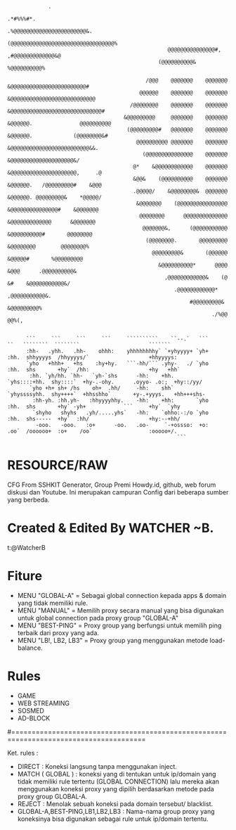 
                 .                                                                                                                                    
                                                                       .*#%%%#*.                                                                      
                                                              .%@@@@@@@@@@@@@@@@@@@@@@@&.                                                             
                                                          (@@@@@@@@@@@@@@@@@@@@@@@@@@@@@@@@@%                                                         
                                                       @@@@@@@@@@@@@@@#,       ,#@@@@@@@@@@@@@&@                                                      
                                                    (@@@@@@@@@@&                       %@@@@@@@@@@%                                                   
                                                                                                                                                      
                                                /@@@    @@@@@@@    @@@@@@@   &@@@@@@@@@@@@@@@@@@@@@@@@#                                               
                                              @@@@@@    @@@@@@@    @@@@@@@   &@@@@@@@@@@@@@@@@@@@@@@@@@@@                                             
                                           /@@@@@@@@    @@@@@@@    @@@@@@@   &@@@@@@@@@@@@@@@@@@@@@@@@@@@@@#                                          
                                         &@@@@@@@@@     @@@@@@@    @@@@@@@   &@@@@@@.               @@@@@@@@@@                                        
                                          (@@@@@@@@@#   @@@@@@@    @@@@@@@   &@@@@@@.             (@@@@@@@@&#                                         
                                             @@@@@@@@@@ @@@@@@@    @@@@@@@   &@@@@@@@@@@@@@@@@@@@@@@@@@&&.                                            
                                               (@@@@@@@@@@@@@@@    @@@@@@@   &@@@@@@@@@@@@@@@@@@@@&/                                                  
                                            @*    &@@@@@@@@@@@@    @@@@@@@   &@@@@@@@@@@@@@@@@@@@@@,     .@                                           
                                            &@@&    (@@@@@@@@@@    @@@@@@@   &@@@@@@.   /@@@@@@@@@#    &@@@                                           
                                            .@@@@@/    &@@@@@@@@&  @@@@@@@   &@@@@@@. @@@@@@@@@&    *@@@@@/                                           
                                             &@@@@@@@    (@@@@@@@@@@@@@@@@   &@@@@@@@@@@@@@@@#    &@@@@@@@                                            
                                              @@@@@@@@      @@@@@@@@@@@@@@   &@@@@@@@@@@@@@      &@@@@@@@                                             
                                               @@@@@@@&,      (@@@@@@@@@@@   &@@@@@@@@@@#       @@@@@@@@                                              
                                                (@@@@@@@@.       @@@@@@@@@   &@@@@@@@@        @@@@@@@@%                                               
                                                  @@@@@@@@@&       (@@@@@@   &@@@@@#       %@@@@@@@@@                                                 
                                                    &@@@@@@@@@@*      @@@@   &@@@      .@@@@@@@@@@&                                                   
                                                      ,@@@@@@@@@@@@&    (@   &#    &@@@@@@@@@@@&/                                                     
                                                         .@@@@@@@@@@@@*         ,@@@@@@@@@@@&.                                                        
                                                              #@@@@@@@@@&     &@@@@@@@@@%                                                             
                                                                     ./%@@   @@%(,                                                                    

                                                                                                                                                    
          ```     ```     ```     ```     ``````````    ``--.`   ```     ``   ````````  ````````                      ```````                            
          :hh-   .yhh.   .hh-    ohhh:    yhhhhhhhhy` `+yhyyyy+ `yh+    :hh.  shhyyyys  /hhyyyys/`                   +hhyyyys:                          
          `yho   +hhh+   +hs    :hy+hy.   ```-hh/``` .yhy-   ./ `yho    :hh.  shs       +hy`  /hh:                   +hy   +hh`                         
           :hh. `yh/hh. `hh-   `yh-`shs      -hh:    +hh.       `yhs::::+hh.  shy::::`  +hy-.-ohy.      .oyyo- .o:;  +hy::/yy/                          
           `yho +h+ sh+ /hs    oh+  .hh/     -hh:    shh`       `yhyssssyhh.  shy++++`  +hhsshho`       +y-.+yyys.   +hh+++shs-                         
            :hh-yh. :hh.yh-   :hhyyyyhhy.    -hh:    +hh:       `yho    :hh.  shs       +hy` -yh+            ```     +hy`  `yhy                         
            `shyho   shyhs   .yh/.....yhs`   -hh:    `ohho:-:/o `yho    :hh.  shs-----  +hy`  :hh/                   +hy:--+hh/                         
             -ooo.   -ooo.   :o+      -oo.   .oo-     `-+ossso:  +o:    .oo`  /oooooo+  :o+    /oo`                  :ooooo+/.                          
                                                          ```                                                                                         


# RESOURCE/RAW 
CFG From SSHKIT Generator, Group Premi Howdy.id, github, web forum diskusi dan Youtube. 
Ini merupakan campuran Config dari beberapa sumber yang berbeda.
# Created & Edited By WATCHER ~B.
t:@WatcherB 


# Fiture
- MENU "GLOBAL-A" = Sebagai global connection kepada apps & domain yang tidak memiliki rule.
- MENU "MANUAL" = Memilih proxy secara manual yang bisa digunakan untuk global connection pada proxy group "GLOBAL-A"
- MENU "BEST-PING" = Proxy group yang berfungsi untuk memilih ping terbaik dari proxy yang ada.
- MENU "LB!, LB2, LB3" = Proxy group yang menggunakan metode load-balance.

# Rules
- GAME
- WEB STREAMING
- SOSMED
- AD-BLOCK

#=======================================================================================

 Ket. rules :
- DIRECT :
           Koneksi langsung tanpa menggunakan inject. 
- MATCH ( GLOBAL ) : 
           koneksi yang di tentukan untuk ip/domain yang tidak memiliki rule tertentu (GLOBAL CONNECTION)
           lalu mereka akan menggunakan koneksi proxy yang dipilih berdasarkan metode pada proxy group GLOBAL-A.
- REJECT : 
           Menolak sebuah koneksi pada domain tersebut/ blacklist.
- GLOBAL-A,BEST-PING,LB1,LB2,LB3 : 
           Nama-nama group proxy yang koneksinya bisa digunakan sebagai rule untuk ip/domain tertentu.
